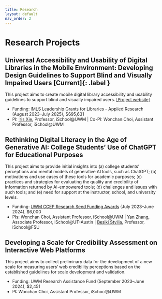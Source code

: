 ```yaml
---
title: Research
layout: default
nav_order: 2
---
```

# Research Projects
## Universal Accessibility and Usability of Digital Libraries in the Mobile Environment: Developing Design Guidelines to Support Blind and Visually Impaired Users [Current]{: .label }
This project aims to create mobile digital library accessibility and usability guidelines to support blind and visually impaired users. [[Project website]](https://sites.uwm.edu/bvi/imls-mobile/)
- Funding: [IMLS Leadership Grants for Libraries - Applied Research](https://www.imls.gov/grants/awarded/lg-252289-ols-22) (August 2023–July 2025), $695,631 
- PI: [Iris Xie](https://uwm.edu/informationstudies/directory/xie-iris/), Professor, iSchool@UWM &#124; Co-PI: Wonchan Choi, Assistant Professor, iSchool@UWM 

## Rethinking Digital Literacy in the Age of Generative AI: College Students’ Use of ChatGPT for Educational Purposes
This project aims to provide initial insights into (a) college students’ perceptions and mental models of generative AI tools, such as ChatGPT; (b) motivations and use cases of these tools for academic purposes; (c) practices and strategies for evaluating the quality and credibility of information returned by AI-empowered tools; (d) challenges and issues with such tools; and (e) need for support at the instructor, school, and university levels.
- Funding: [UWM CCEP Research Seed Funding Awards](https://uwm.edu/community-engagement-professions/ccep-announces-research-seed-funding-awards/) (July 2023–June 2024), $6,000
- PIs: Wonchan Choi, Assistant Professor, iSchool@UWM &#124; [Yan Zhang](https://www.ischool.utexas.edu/people/people-details?PersonID=150), Associate Professor, iSchool@UT-Austin &#124; [Besiki Stvilia](https://directory.cci.fsu.edu/besiki-stvilia/), Professor, iSchool@FSU

## Developing a Scale for Credibility Assessment on Interactive Web Platforms
This project aims to collect preliminary data for the development of a new scale for measuring users’ web credibility perceptions based on the established guidelines for scale development and validation.
- Funding: UWM Research Assistance Fund (September 2023–June 2024), $2,451
- PI: Wonchan Choi, Assistant Professor, iSchool@UWM

